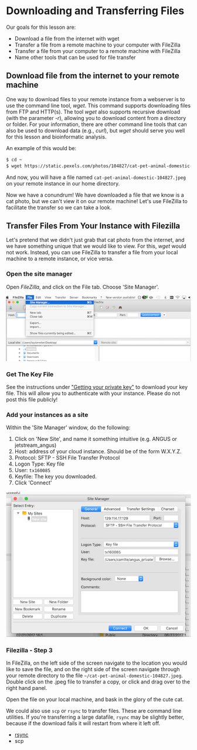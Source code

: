 # Downloading and Transferring Files

Our goals for this lesson are:

* Download a file from the internet with wget
* Transfer a file from a remote machine to your computer with FileZilla
* Transfer a file from your computer to a remote machine with FileZilla
* Name other tools that can be used for file transfer

## Download file from the internet to your remote machine

One way to download files to your remote instance from a webserver is to use the command line tool, *wget*. This command supports downloading files from FTP and HTTP(s). The tool *wget* also supports recursive download (with the parameter *-r*), allowing you to download content from a directory or folder. For your information, there are other command line tools that can also be used to download data (e.g., *curl*), but *wget* should serve you well for this lesson and bioinformatic analysis.

An example of this would be: 
```bash
$ cd ~
$ wget https://static.pexels.com/photos/104827/cat-pet-animal-domestic-104827.jpeg 
```

And now, you will have a file named `cat-pet-animal-domestic-104827.jpeg` on your remote instance in our home directory. 

Now we have a conundrum! We have downloaded a file that we know is a cat photo, but we can't view it on our remote machine! Let's use FileZilla to facilitate the transfer so we can take a look.

## Transfer Files From Your Instance with Filezilla
Let's pretend that we didn't just grab that cat photo from the internet, and we have something unique that we would like to view. For this, *wget* would not work. Instead, you can use FileZilla to transfer a file from your local machine to a remote instance, or vice versa. 

### Open the site manager

Open *FileZilla*, and click on the File tab. Choose 'Site Manager'.
 
![FileZilla_step1](_static/filezilla_1.png)

### Get The Key File

See the instructions under ["Getting your private key"](jetstream/login.html#getting-the-private-key) to download your key file. This will allow you to authenticate
with your instance. Please do not post this file publicly!

### Add your instances as a site

Within the 'Site Manager' window, do the following: 

1. Click on 'New Site', and name it something intuitive (e.g. ANGUS or jetstream_angus)
2. Host: address of your cloud instance. Should be of the form W.X.Y.Z.
3. Protocol: SFTP - SSH File Transfer Protocol
4. Logon Type: Key file
5. User: `tx160085`
6. Keyfile: The key you downloaded.
7. Click 'Connect'
	
![FileZilla_step2](_static/filezilla_site_add.png)

### Filezilla - Step 3

In FileZilla, on the left side of the screen navigate to the location you would like to save the file, and on the right side of the screen navigate through your remote directory to the file `~/cat-pet-animal-domestic-104827.jpeg`. Double click on the .jpeg file to transfer a copy, or click and drag over to the right hand panel.

Open the file on your local machine, and bask in the glory of the cute cat.

We could also use `scp` or `rsync` to transfer files. These are command line utilities. If you're transferring a large datafile, `rsync` may be slightly better, because if the download fails it will restart from where it left off. 
+ [rsync](https://rsync.samba.org/)
+ scp
